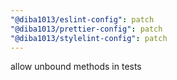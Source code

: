 ```yaml
---
"@diba1013/eslint-config": patch
"@diba1013/prettier-config": patch
"@diba1013/stylelint-config": patch
---
```


allow unbound methods in tests
